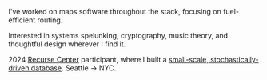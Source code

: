 I've worked on maps software throughout the stack, focusing on fuel-efficient routing.

Interested in systems spelunking, cryptography, music theory, and thoughtful design wherever I find it.

2024 [Recurse Center](https://www.recurse.com/) participant, where I built a [small-scale, stochastically-driven database](https://github.com/emilyvomacka/lost-and-safe). Seattle -> NYC. 
